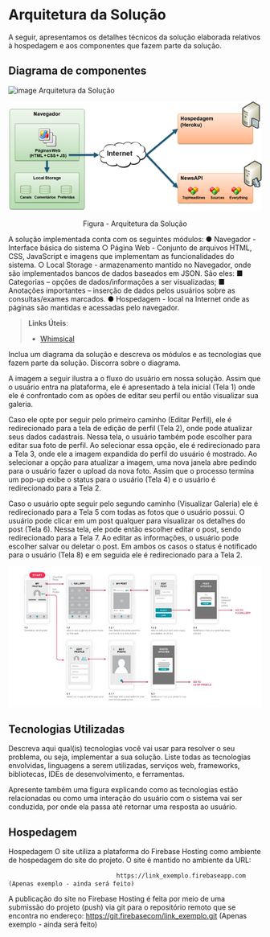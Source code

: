 # Arquitetura da Solução

A seguir, apresentamos os detalhes técnicos da solução elaborada relativos à hospedagem e aos componentes que fazem parte da solução.

## Diagrama de componentes
![image](https://user-images.githubusercontent.com/106809153/193957455-96a156f0-a080-45cd-a9aa-c24b9643dcad.png)
                            Arquitetura da Solução

![Diagrama de Componentes](img/componentes.png)
<center>Figura - Arquitetura da Solução</center>

A solução implementada conta com os seguintes módulos:
●	Navegador - Interface básica do sistema 
  ○	Página Web - Conjunto de arquivos HTML, CSS, JavaScript e imagens que implementam as funcionalidades do sistema.
  ○	Local Storage - armazenamento mantido no Navegador, onde são implementados bancos de dados baseados em JSON. São eles: 
    ■	Categorias – opções de dados/informações a ser visualizadas;
    ■	Anotações importantes – inserção de dados pelos usuários sobre as consultas/exames marcados.
●	Hospedagem - local na Internet onde as páginas são mantidas e acessadas pelo navegador. 

> **Links Úteis**:
>
> - [Whimsical](https://whimsical.com/)

Inclua um diagrama da solução e descreva os módulos e as tecnologias que fazem parte da solução. Discorra sobre o diagrama.

A imagem a seguir ilustra a o fluxo do usuário em nossa solução. Assim
que o usuário entra na plataforma, ele é apresentado à tela inicial
(Tela 1) onde ele é confrontado com as opões de editar seu perfil ou
então visualizar sua galeria.

Caso ele opte por seguir pelo primeiro caminho (Editar Perfil), ele é
redirecionado para a tela de edição de perfil (Tela 2), onde pode
atualizar seus dados cadastrais. Nessa tela, o usuário também pode
escolher para editar sua foto de perfil. Ao selecionar essa opção, ele é
redirecionado para a Tela 3, onde ele a imagem expandida do perfil do
usuário é mostrado. Ao selecionar a opção para atualizar a imagem, uma
nova janela abre pedindo para o usuário fazer o upload da nova foto.
Assim que o processo termina um pop-up exibe o status para o usuário
(Tela 4) e o usuário é redirecionado para a Tela 2.

Caso o usuário opte seguir pelo segundo caminho (Visualizar Galeria) ele
é redirecionado para a Tela 5 com todas as fotos que o usuário possui. O
usuário pode clicar em um post qualquer para visualizar os detalhes do
post (Tela 6). Nessa tela, ele pode então escolher editar o post, sendo
redirecionado para a Tela 7. Ao editar as informações, o usuário pode
escolher salvar ou deletar o post. Em ambos os casos o status é
notificado para o usuário (Tela 8) e em seguida ele é redirecionado
para a Tela 2.

![Exemplo de UserFlow](img/userflow.jpg)


## Tecnologias Utilizadas

Descreva aqui qual(is) tecnologias você vai usar para resolver o seu problema, ou seja, implementar a sua solução. Liste todas as tecnologias envolvidas, linguagens a serem utilizadas, serviços web, frameworks, bibliotecas, IDEs de desenvolvimento, e ferramentas.

Apresente também uma figura explicando como as tecnologias estão relacionadas ou como uma interação do usuário com o sistema vai ser conduzida, por onde ela passa até retornar uma resposta ao usuário.


## Hospedagem

Hospedagem
O site utiliza a plataforma do Firebase Hosting como ambiente de hospedagem do site do projeto. O site é mantido no ambiente da URL: 

                                  https://link_exemplo.firebaseapp.com (Apenas exemplo - ainda será feito)

A publicação do site no Firebase Hosting é feita por meio de uma submissão do projeto (push) via git para o repositório remoto que se encontra no endereço: 
                                  https://git.firebasecom/link_exemplo.git (Apenas exemplo - ainda será feito)


